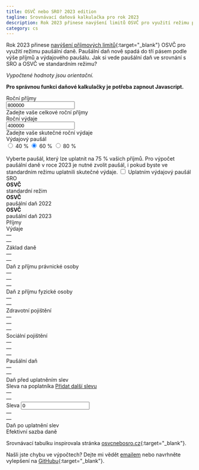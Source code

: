 ```yaml
---
title: OSVČ nebo SRO? 2023 edition
tagline: Srovnávací daňová kalkulačka pro rok 2023
description: Rok 2023 přinese navýšení limitů OSVČ pro využití režimu paušální daně. Jak si vede paušální daň ve srovnání s SRO a OSVČ ve standardním režimu?
category: cs
---
```

Rok 2023 přinese [navýšení příjmových limitů](https://zpravy.aktualne.cz/ekonomika/kalkulacka-pausalni-dan-2023/r~ba0dfdcad05611ec8a24ac1f6b220ee8/){:target="_blank"} OSVČ pro využití režimu paušální daně.
Paušální daň nově spadá do tří pásem podle výše příjmů a výdajového paušálu.
Jak si vede paušální daň ve srovnání s SRO a OSVČ ve standardním režimu?

_Vypočtené hodnoty jsou orientační._

<noscript><strong>Pro správnou funkci daňové kalkulačky je potřeba zapnout Javascript.</strong></noscript>

<div class="mt-60 sm:flex items-baseline">
  <label for="revenue" class="block w-180 font-bold">Roční příjmy</label>
  <div class="mt-[6px] md:flex items-baseline">
    <input id="revenue" name="revenue" type="number" min="0" step="100000" value="800000" class="w-[181px]">
    <div class="text-xs md:ml-[15px] mt-[6px]">Zadejte vaše celkové roční příjmy</div>
  </div>
</div>
<div class="mt-[15px] sm:flex items-baseline">
  <label for="expenses" class="block w-180 shrink-0 font-bold">Roční výdaje</label>
  <div class="mt-[6px] md:flex items-baseline">
    <input id="expenses" name="expenses" type="number" min="0" step="100000" value="400000" class="w-[181px]">
    <div id="expenses_label" class="text-xs md:ml-[15px] mt-[6px]">Zadejte vaše skutečné roční výdaje</div>
  </div>
</div>
<div class="mt-30 sm:mt-[25px] sm:flex items-baseline">
  <span class="block w-180 shrink-0 font-bold">Výdajový paušál</span>
  <div class="leading-[0.875rem]">
    <div class="mt-[10px] w-[255px] flex space-x-30">
      <label for="fixed_expenses_40" class="pl-[1px]">
        <input name="fixed_expenses_rate" id="fixed_expenses_40" type="radio" value="0.4">
        40 %
      </label>
      <label for="fixed_expenses_60" class="pl-[1px]">
        <input name="fixed_expenses_rate" id="fixed_expenses_60" type="radio" value="0.6" checked>
        60 %
      </label>
      <label for="fixed_expenses_80">
        <input name="fixed_expenses_rate" id="fixed_expenses_80" type="radio" value="0.8">
        80 %
      </label>
    </div>
    <br>
    <span class="text-xs">
      Vyberte paušál, který lze uplatnit na 75 % vašich příjmů. Pro výpočet paušální daně v roce 2023 je nutné zvolit paušál, i pokud byste ve standardním režimu uplatnili skutečné výdaje.
    </span>
    <label for="fixed_expenses" class="block mt-[10px] text-sm">
      <input id="fixed_expenses" name="fixed_expenses" type="checkbox">
      Uplatním výdajový paušál
    </label>
  </div>
</div>

<div class="my-60 -ml-60 pl-60 -mr-30 md:-mr-90 lg:-mx-90 lg:px-0 overflow-x-auto">
<div class="w-[930px] md:w-[960px] pr-30 md:pr-60 lg:w-[900px] lg:pr-0">
  <div class="row p-0">
    <div></div>
    <div class="font-bold">SRO</div>
    <div>
      <strong>OSVČ</strong>
      <br>
      <span class="relative -top-[6px] text-sm font-normal mb-[6px]">standardní režim</span>
    </div>
    <div>
      <strong>OSVČ</strong>
      <br>
      <span class="relative -top-[6px] text-sm font-normal mb-[6px]">paušální daň 2022</span>
    </div>
    <div>
      <strong>OSVČ</strong>
      <br>
      <span class="relative -top-[6px] text-sm font-normal mb-[6px]">paušální daň 2023</span>
    </div>
  </div>
  <div class="row">
    <div>Příjmy</div>
    <div class="revenue"></div>
    <div class="revenue"></div>
    <div class="revenue" id="fixed_2022_revenue"></div>
    <div class="revenue" id="fixed_2023_revenue"></div>
  </div>
  <div class="row">
    <div>Výdaje</div>
    <div class="company_expenses"></div>
    <div class="standard_expenses"></div>
    <div title="Výdaje nehrají při výpočtu paušální daně roli.">&mdash;</div>
    <div title="Výdaje nehrají při výpočtu paušální daně roli. V roce 2023 se výše daně odvíjí od výše příjmů a výše daňového paušálu, který lze uplatnit na 75 % příjmů.">&mdash;</div>
  </div>
  <div class="row">
    <div>Základ daně</div>
    <div class="company_tax_basis" title="Rozdíl mezi příjmy a výdaji"></div>
    <div class="standard_tax_basis" title="Rozdíl mezi příjmy a výdaji"></div>
    <div>&mdash;</div>
    <div>&mdash;</div>
  </div>
  <div class="row">
    <div>Daň z příjmu právnické osoby</div>
    <div class="company_legal_person_tax" title="19 % ze základu daně"></div>
    <div>&mdash;</div>
    <div>&mdash;</div>
    <div>&mdash;</div>
  </div>
  <div class="row">
    <div>Daň z příjmu fyzické osoby</div>
    <div class="company_natural_person_tax" title="15 % ze základu daně po odečtení daně z příjmu právnické osoby"></div>
    <div class="standard_natural_person_tax" title="15 % ze základu daně"></div>
    <div>&mdash;</div>
    <div>&mdash;</div>
  </div>
  <div class="row">
    <div>Zdravotní pojištění</div>
    <div>&mdash;</div>
    <div class="standard_health_insurance" title="13,5 % z poloviny základu daně; minimálně 2 627 Kč (2022)"></div>
    <div>&mdash;</div>
    <div>&mdash;</div>
  </div>
  <div class="row">
    <div>Sociální pojištění</div>
    <div>&mdash;</div>
    <div class="standard_social_contribution" title="29,2 % z poloviny základu daně; minimálně 2 841 Kč (2022)"></div>
    <div>&mdash;</div>
    <div>&mdash;</div>
  </div>
  <div class="row">
    <div>Paušální daň</div>
    <div>&mdash;</div>
    <div>&mdash;</div>
    <div class="fixed_2022_fixed_tax" title="5 994 Kč měsíčně pro rok 2022"></div>
    <div class="fixed_2023_fixed_tax" title="6 500 Kč, 16 000 Kč nebo 26 000 Kč měsíčně pro rok 2023 v závislosti na příjmech a výdajovém paušálu, který lze aplikovat na 75 % příjmů"></div>
  </div>
  <div class="row font-bold">
    <div>Daň před uplatněním slev</div>
    <div class="company_total_tax"></div>
    <div class="standard_total_tax"></div>
    <div class="fixed_2022_total_tax"></div>
    <div class="fixed_2023_total_tax"></div>
  </div>
  <div class="row">
    <div class="relative z-10">
      Sleva na poplatníka
      <a href="#" class="text-2xs text-dark-60" id="toggle_additional_discount">Přidat další slevu</a>
    </div>
    <div class="company_base_discount" title="(2022)"></div>
    <div class="standard_base_discount" title="(2022)"></div>
    <div>&mdash;</div>
    <div>&mdash;</div>
  </div>
  <div class="row hidden" id="additional_discount_row">
    <div class="relative z-10 !p-0 flex">
      <label for="additional_discount" class="block !w-90 shrink-0">Sleva</label>
      <input id="additional_discount" name="additional_discount" type="number" min="0" step="10000" value="0" class="p-0 !w-[91px] !text-left block -my-[1px]">
    </div>
    <div class="additional_discount"></div>
    <div class="additional_discount"></div>
    <div>&mdash;</div>
    <div>&mdash;</div>
  </div>
  <div class="row font-bold">
    <div>Daň po uplatnění slev</div>
    <div class="company_discounted_tax"></div>
    <div class="standard_discounted_tax"></div>
    <div class="fixed_2022_discounted_tax"></div>
    <div class="fixed_2023_discounted_tax"></div>
  </div>
  <div class="row pt-[6px] border-none text-sm text-dark-60">
    <div>Efektivní sazba daně</div>
    <div class="company_effective_tax_rate"></div>
    <div class="standard_effective_tax_rate"></div>
    <div class="fixed_2022_effective_tax_rate"></div>
    <div class="fixed_2023_effective_tax_rate"></div>
  </div>
</div>
</div>

<script src="/assets/taxes.js"></script>

Srovnávací tabulku inspirovala stránka [osvcnebosro.cz](https://osvcnebosro.cz){:target="_blank"}.

Našli jste chybu ve výpočtech? Dejte mi vědět [emailem](mailto:dan@kessl.net) nebo navrhněte vylepšení na [GitHubu](https://github.com/kessl/blog/blob/master/_posts/2022-07-09-osvc-nebo-sro.md?plain=1){:target="_blank"}.
